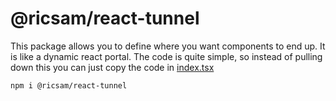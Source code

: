 # @ricsam/react-tunnel

This package allows you to define where you want components to end up. It is like a dynamic react portal. The code is quite simple, so instead of pulling down this you can just copy the code in [index.tsx](./index.tsx)


```sh
npm i @ricsam/react-tunnel
```
